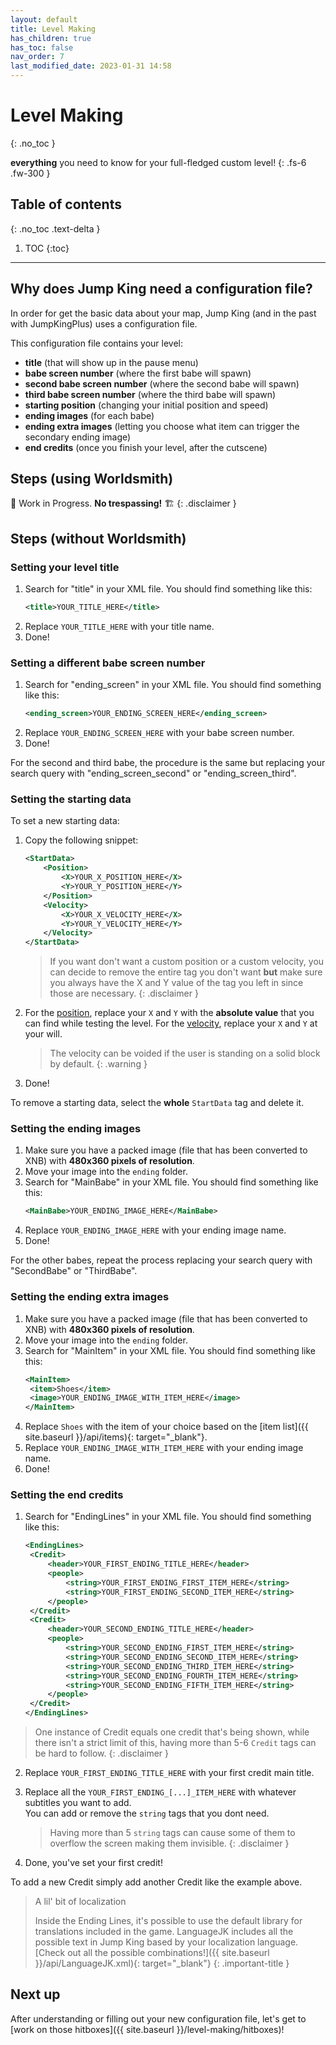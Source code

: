 ```yaml
---
layout: default
title: Level Making
has_children: true
has_toc: false
nav_order: 7
last_modified_date: 2023-01-31 14:58
---
```


# Level Making
{: .no_toc }

**everything** you need to know for your full-fledged custom level!<!-- more -->
{: .fs-6 .fw-300 }

## Table of contents
{: .no_toc .text-delta }

1. TOC
{:toc}

---

## Why does Jump King need a configuration file?

In order for get the basic data about your map, Jump King (and in the past with JumpKingPlus) uses a configuration file.

This configuration file contains your level: 
- **title** (that will show up in the pause menu)
- **babe screen number** (where the first babe will spawn)
- **second babe screen number** (where the second babe will spawn)
- **third babe screen number** (where the third babe will spawn)
- **starting position** (changing your initial position and speed)
- **ending images** (for each babe)
- **ending extra images** (letting you choose what item can trigger the secondary ending image)
- **end credits** (once you finish your level, after the cutscene)

## Steps (using Worldsmith)
🚧 Work in Progress. **No trespassing!** 🏗
{: .disclaimer }

## Steps (without Worldsmith)

### Setting your level title

1. Search for "title" in your XML file.
   You should find something like this:
   ```xml
   <title>YOUR_TITLE_HERE</title>
   ```
2. Replace `YOUR_TITLE_HERE` with your title name.
3. Done!

### Setting a different babe screen number

1. Search for "ending_screen" in your XML file.
   You should find something like this:
   ```xml
   <ending_screen>YOUR_ENDING_SCREEN_HERE</ending_screen>
   ```
2. Replace `YOUR_ENDING_SCREEN_HERE` with your babe screen number.
3. Done!

For the second and third babe, the procedure is the same but replacing your search query with "ending_screen_second" or "ending_screen_third".

### Setting the starting data

To set a new starting data:
1. Copy the following snippet: 
    ```xml
    <StartData>
        <Position>
            <X>YOUR_X_POSITION_HERE</X>
            <Y>YOUR_Y_POSITION_HERE</Y>
        </Position>
        <Velocity>
            <X>YOUR_X_VELOCITY_HERE</X>
            <Y>YOUR_Y_VELOCITY_HERE</Y>
        </Velocity>
    </StartData>
    ```
    > If you want don't want a custom position or a custom velocity, you can decide to remove the entire tag you don't want **but** make sure you always have the X and Y value of the tag you left in since those are necessary.
    {: .disclaimer }

2. For the <u>position</u>, replace your `X` and `Y` with the **absolute value** that you can find while testing the level. For the <u>velocity</u>, replace your `X` and `Y` at your will.
   > The velocity can be voided if the user is standing on a solid block by default.
   {: .warning }
3. Done!

To remove a starting data, select the **whole** `StartData` tag and delete it.

### Setting the ending images

1. Make sure you have a packed image (file that has been converted to XNB) with **480x360 pixels of resolution**.
2. Move your image into the `ending` folder.
3. Search for "MainBabe" in your XML file.
   You should find something like this:
   ```xml
   <MainBabe>YOUR_ENDING_IMAGE_HERE</MainBabe>
   ```
4. Replace `YOUR_ENDING_IMAGE_HERE` with your ending image name.
5. Done!

For the other babes, repeat the process replacing your search query with "SecondBabe" or "ThirdBabe".

### Setting the ending extra images

1. Make sure you have a packed image (file that has been converted to XNB) with **480x360 pixels of resolution**.
2. Move your image into the `ending` folder.
3. Search for "MainItem" in your XML file.
   You should find something like this:
   ```xml
   <MainItem>
    <item>Shoes</item>
    <image>YOUR_ENDING_IMAGE_WITH_ITEM_HERE</image>
   </MainItem>
   ```
4. Replace `Shoes` with the item of your choice based on the [item list]({{ site.baseurl }}/api/items){: target="_blank"}.
5. Replace `YOUR_ENDING_IMAGE_WITH_ITEM_HERE` with your ending image name.
6. Done!

### Setting the end credits

1. Search for "EndingLines" in your XML file.
   You should find something like this:
   ```xml
   <EndingLines>
    <Credit>
        <header>YOUR_FIRST_ENDING_TITLE_HERE</header>
        <people>
            <string>YOUR_FIRST_ENDING_FIRST_ITEM_HERE</string>
            <string>YOUR_FIRST_ENDING_SECOND_ITEM_HERE</string>
        </people>
    </Credit>
    <Credit>
        <header>YOUR_SECOND_ENDING_TITLE_HERE</header>
        <people>
            <string>YOUR_SECOND_ENDING_FIRST_ITEM_HERE</string>
            <string>YOUR_SECOND_ENDING_SECOND_ITEM_HERE</string>
            <string>YOUR_SECOND_ENDING_THIRD_ITEM_HERE</string>
            <string>YOUR_SECOND_ENDING_FOURTH_ITEM_HERE</string>
            <string>YOUR_SECOND_ENDING_FIFTH_ITEM_HERE</string>
        </people>
    </Credit>
   </EndingLines>
   ```

> One instance of Credit equals one credit that's being shown, while there isn't a strict limit of this, having more than 5-6 `Credit` tags can be hard to follow.
{: .disclaimer }

2. Replace `YOUR_FIRST_ENDING_TITLE_HERE` with your first credit main title.
3. Replace all the `YOUR_FIRST_ENDING_[...]_ITEM_HERE` with whatever subtitles you want to add.<br>You can add or remove the `string` tags that you dont need.
    > Having more than 5 `string` tags can cause some of them to overflow the screen making them invisible.
    {: .disclaimer }

4. Done, you've set your first credit!

To add a new Credit simply add another Credit like the example above.

> A lil' bit of localization
> 
> Inside the Ending Lines, it's possible to use the default library for translations included in the game. LanguageJK includes all the possible text in Jump King based by your localization language.
> [Check out all the possible combinations!]({{ site.baseurl }}/api/LanguageJK.xml){: target="_blank"}
{: .important-title }

## Next up

After understanding or filling out your new configuration file, let's get to [work on those hitboxes]({{ site.baseurl }}/level-making/hitboxes)!